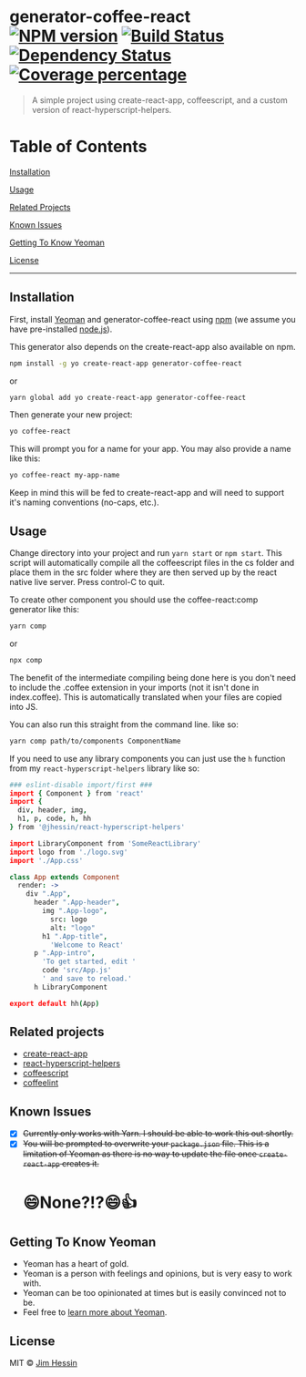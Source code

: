# generator-coffee-react [![NPM version][npm-image]][npm-url] [![Build Status][travis-image]][travis-url] [![Dependency Status][daviddm-image]][daviddm-url] [![Coverage percentage][coveralls-image]][coveralls-url]

> A simple project using create-react-app, coffeescript, and a custom version of react-hyperscript-helpers.

# Table of Contents

[Installation](#installation)

[Usage](#usage)

[Related Projects](#related-projects)

[Known Issues](#known-issues)

[Getting To Know Yeoman](#getting-to-know-yeoman)

[License](#license)

---

## Installation

First, install [Yeoman](http://yeoman.io) and generator-coffee-react using [npm](https://www.npmjs.com/) (we assume you have pre-installed [node.js](https://nodejs.org/)).

This generator also depends on the create-react-app also available on npm.

```bash
npm install -g yo create-react-app generator-coffee-react
```

or

```bash
yarn global add yo create-react-app generator-coffee-react
```

Then generate your new project:

```bash
yo coffee-react
```

This will prompt you for a name for your app. You may also provide a name like this:

```bash
yo coffee-react my-app-name
```

Keep in mind this will be fed to create-react-app and will need to support it's naming conventions (no-caps, etc.).

## Usage

Change directory into your project and run `yarn start` or `npm start`. This script will automatically compile all the coffeescript files in the cs folder and place them in the src folder where they are then served up by the react native live server. Press control-C to quit.

To create other component you should use the coffee-react:comp generator like this:

```bash
yarn comp
```

or

```bash
npx comp
```

The benefit of the intermediate compiling being done here is you don't need to include the .coffee extension in your imports (not it isn't done in index.coffee). This is automatically translated when your files are copied into JS.

You can also run this straight from the command line. like so:

```bash
yarn comp path/to/components ComponentName
```

If you need to use any library components you can just use the `h` function from my `react-hyperscript-helpers` library like so:

```coffeescript
### eslint-disable import/first ###
import { Component } from 'react'
import {
  div, header, img,
  h1, p, code, h, hh
} from '@jhessin/react-hyperscript-helpers'

import LibraryComponent from 'SomeReactLibrary'
import logo from './logo.svg'
import './App.css'

class App extends Component
  render: ->
    div ".App",
      header ".App-header",
        img ".App-logo",
          src: logo
          alt: "logo"
        h1 ".App-title",
          'Welcome to React'
      p ".App-intro",
        'To get started, edit '
        code 'src/App.js'
        ' and save to reload.'
      h LibraryComponent

export default hh(App)
```

## Related projects

* [create-react-app](https://github.com/facebook/create-react-app)
* [react-hyperscript-helpers](https://github.com/jhessin/react-hyperscript-helpers)
* [coffeescript](coffeescript.org)
* [coffeelint](coffeelint.org)

## Known Issues

* [x] ~~Currently only works with Yarn. I should be able to work this out shortly.~~
* [x] ~~You will be prompted to overwrite your `package.json` file. This is a limitation of Yeoman as there is no way to update the file once `create-react-app` creates it.~~
  # :smile:None?!?:smile::thumbsup:

## Getting To Know Yeoman

* Yeoman has a heart of gold.
* Yeoman is a person with feelings and opinions, but is very easy to work with.
* Yeoman can be too opinionated at times but is easily convinced not to be.
* Feel free to [learn more about Yeoman](http://yeoman.io/).

## License

MIT © [Jim Hessin](grillbrickstudios.com)

[npm-image]: https://badge.fury.io/js/generator-coffee-react.svg
[npm-url]: https://npmjs.org/package/generator-coffee-react
[travis-image]: https://travis-ci.org/jhessin/generator-coffee-react.svg?branch=master
[travis-url]: https://travis-ci.org/jhessin/generator-coffee-react
[daviddm-image]: https://david-dm.org/jhessin/generator-coffee-react.svg?theme=shields.io
[daviddm-url]: https://david-dm.org/jhessin/generator-coffee-react
[coveralls-image]: https://coveralls.io/repos/jhessin/generator-coffee-react/badge.svg
[coveralls-url]: https://coveralls.io/r/jhessin/generator-coffee-react
